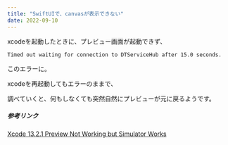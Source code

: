 ```yaml
---
title: "SwiftUIで、canvasが表示できない"
date: 2022-09-10
---
```


xcodeを起動したときに、プレビュー画面が起動できず、

`Timed out waiting for connection to DTServiceHub after 15.0 seconds.`

このエラーに。

xcodeを再起動してもエラーのままで、

調べていくと、何もしなくても突然自然にプレビューが元に戻るようです。   
   

##### 参考リンク

[Xcode 13.2.1 Preview Not Working but Simulator Works](https://stackoverflow.com/questions/70608395/xcode-13-2-1-preview-not-working-but-simulator-works)

